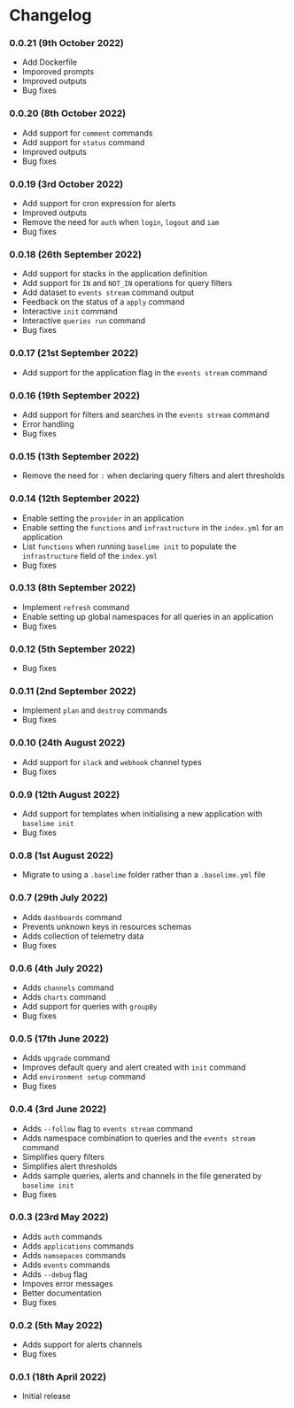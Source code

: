 # Changelog

### 0.0.21 (9th October 2022)

- Add Dockerfile
- Imporoved prompts
- Improved outputs
- Bug fixes

### 0.0.20 (8th October 2022)

- Add support for `comment` commands
- Add support for `status` command
- Improved outputs
- Bug fixes

### 0.0.19 (3rd October 2022)

- Add support for cron expression for alerts
- Improved outputs
- Remove the need for `auth` when `login`, `logout` and `iam`
- Bug fixes

### 0.0.18 (26th September 2022)

- Add support for stacks in the application definition
- Add support for `IN` and `NOT_IN` operations for query filters
- Add dataset to `events stream` command output
- Feedback on the status of a `apply` command
- Interactive `init` command
- Interactive `queries run` command
- Bug fixes

### 0.0.17 (21st September 2022)

- Add support for the application flag in the `events stream` command

### 0.0.16 (19th September 2022)

- Add support for filters and searches in the `events stream` command
- Error handling
- Bug fixes

### 0.0.15 (13th September 2022)

- Remove the need for `:` when declaring query filters and alert thresholds

### 0.0.14 (12th September 2022)

- Enable setting the `provider` in an application
- Enable setting the `functions` and `infrastructure` in the `index.yml` for an application
- List `functions` when running `baselime init` to populate the `infrastructure` field of the `index.yml` 
- Bug fixes

### 0.0.13 (8th September 2022)

- Implement `refresh` command
- Enable setting up global namespaces for all queries in an application
- Bug fixes

### 0.0.12 (5th September 2022)

- Bug fixes

### 0.0.11 (2nd September 2022)

- Implement `plan` and `destroy` commands
- Bug fixes

### 0.0.10 (24th August 2022)

- Add support for `slack` and `webhook` channel types
- Bug fixes

### 0.0.9 (12th August 2022)

- Add support for templates when initialising a new application with `baselime init`
- Bug fixes

### 0.0.8 (1st August 2022)

- Migrate to using a `.baselime` folder rather than a `.baselime.yml` file

### 0.0.7 (29th July 2022)

- Adds `dashboards` command
- Prevents unknown keys in resources schemas
- Adds collection of telemetry data
- Bug fixes

### 0.0.6 (4th July 2022)

- Adds `channels` command
- Adds `charts` command
- Add support for queries with `groupBy`
- Bug fixes

### 0.0.5 (17th June 2022)

- Adds `upgrade` command
- Improves default query and alert created with `init` command
- Add `environment setup` command
- Bug fixes

### 0.0.4 (3rd June 2022)

- Adds `--follow` flag to `events stream` command
- Adds namespace combination to queries and the `events stream` command
- Simplifies query filters
- Simplifies alert thresholds
- Adds sample queries, alerts and channels in the file generated by `baselime init`
- Bug fixes

### 0.0.3 (23rd May 2022)

- Adds `auth` commands
- Adds `applications` commands
- Adds `namsepaces` commands
- Adds `events` commands
- Adds `--debug` flag
- Impoves error messages
- Better documentation
- Bug fixes

### 0.0.2 (5th May 2022)

- Adds support for alerts channels
- Bug fixes

### 0.0.1 (18th April 2022)

- Initial release